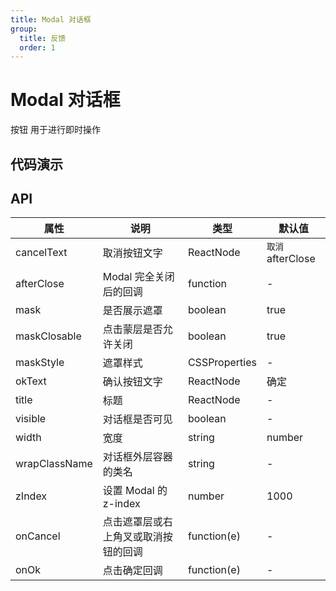 ```yaml
---
title: Modal 对话框
group:
  title: 反馈
  order: 1
---
```


# Modal 对话框

按钮 用于进行即时操作

## 代码演示

<code src="./demo/basic" ></code>

## API



| 属性 | 说明 | 类型 | 默认值 |
| --- | --- | --- | --- |
| cancelText | 取消按钮文字 | ReactNode | `取消`afterClose |
| afterClose | Modal 完全关闭后的回调 | function | -    |
|mask|	是否展示遮罩|	boolean|	true|
|maskClosable	|点击蒙层是否允许关闭	|boolean	|true	|
|maskStyle	|遮罩样式	|CSSProperties	|-|
|okText|	确认按钮文字|	ReactNode|	确定|
|title	|标题|	ReactNode|	-	|
|visible	|对话框是否可见|	boolean|	-	|
|width|	宽度|	string | number|	520	|
|wrapClassName|	对话框外层容器的类名|	string|	-	|
|zIndex|	设置 Modal 的 z-index|	number	|1000	|
|onCancel	|点击遮罩层或右上角叉或取消按钮的回调|	function(e)|	-	|
|onOk	|点击确定回调	|function(e)|	-|